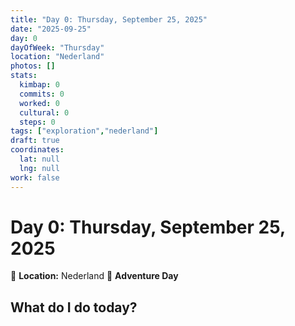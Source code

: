 ```yaml
---
title: "Day 0: Thursday, September 25, 2025"
date: "2025-09-25"
day: 0
dayOfWeek: "Thursday"
location: "Nederland"
photos: []
stats:
  kimbap: 0
  commits: 0
  worked: 0
  cultural: 0
  steps: 0
tags: ["exploration","nederland"]
draft: true
coordinates:
  lat: null
  lng: null
work: false
---
```

# Day 0: Thursday, September 25, 2025

📍 **Location:** Nederland
🎒 **Adventure Day**

## What do I do today?


